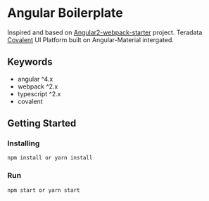 # Angular Boilerplate

Inspired and based on [Angular2-webpack-starter](https://github.com/AngularClass/angular2-webpack-starter) project.
Teradata [Covalent]( https://teradata.github.io/covalent/) UI Platform built on Angular-Material intergated.

## Keywords
* angular ^4.x
* webpack ^2.x
* typescript ^2.x
* covalent

## Getting Started

### Installing
```
npm install or yarn install
```

### Run
```
npm start or yarn start
```
